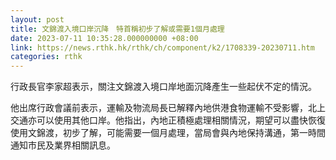 ```yaml
---
layout: post
title: 文錦渡入境口岸沉降　特首稱初步了解或需要1個月處理
date: 2023-07-11 10:35:28.000000000 +08:00
link: https://news.rthk.hk/rthk/ch/component/k2/1708339-20230711.htm
categories: rthk
---
```


行政長官李家超表示，關注文錦渡入境口岸地面沉降產生一些起伏不定的情況。

他出席行政會議前表示，運輸及物流局長已解釋內地供港食物運輸不受影響，北上交通亦可以使用其他口岸。他指出，內地正積極處理相關情況，期望可以盡快恢復使用文錦渡，初步了解，可能需要一個月處理，當局會與內地保持溝通，第一時間通知市民及業界相關訊息。
